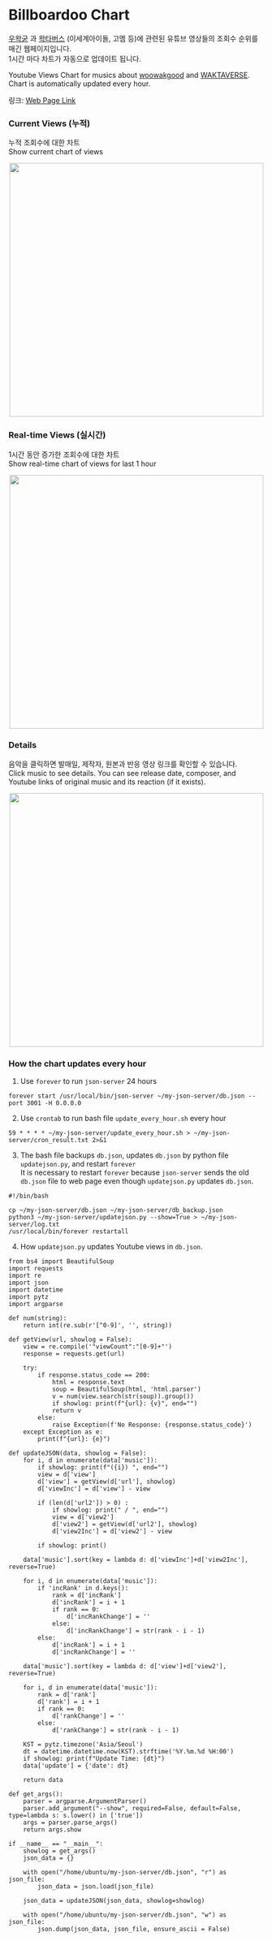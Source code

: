 # Billboardoo Chart
[우왁굳](https://www.youtube.com/user/woowakgood) 과 [왁타버스](https://www.youtube.com/c/welshcorgimessi) (이세계아이돌, 고멤 등)에 관련된 유튜브 영상들의 조회수 순위를 매긴 웹페이지입니다.  
1시간 마다 차트가 자동으로 업데이트 됩니다.  
  
Youtube Views Chart for musics about [woowakgood](https://www.youtube.com/user/woowakgood) and [WAKTAVERSE](https://www.youtube.com/c/welshcorgimessi).  
Chart is automatically updated every hour.  
  
링크: [Web Page Link](http://138.2.119.187/#/)  

### Current Views (누적)
누적 조회수에 대한 차트  
Show current chart of views  
<p align="center">
  <img src="./screenshot/main.PNG" style="width:500px;"/>
</p>

### Real-time Views (실시간)
1시간 동안 증가한 조회수에 대한 차트  
Show real-time chart of views for last 1 hour  
<p align="center">
  <img src="./screenshot/realtime.PNG" style="width:500px;"/>
</p>

### Details
음악을 클릭하면 발매일, 제작자, 원본과 반응 영상 링크를 확인할 수 있습니다.  
Click music to see details. You can see release date, composer, and Youtube links of original music and its reaction (if it exists).  
<p align="center">
  <img src="./screenshot/main2.PNG" style="width:500px;"/>
</p>

### How the chart updates every hour
1. Use `forever` to run `json-server` 24 hours
```
forever start /usr/local/bin/json-server ~/my-json-server/db.json --port 3001 -H 0.0.0.0
```
2. Use `crontab` to run bash file `update_every_hour.sh` every hour
```
59 * * * * ~/my-json-server/update_every_hour.sh > ~/my-json-server/cron_result.txt 2>&1
```
3. The bash file backups `db.json`, updates `db.json` by python file `updatejson.py`, and restart `forever`  
   It is necessary to restart `forever` because `json-server` sends the old `db.json` file to web page even though `updatejson.py` updates `db.json`.
```
#!/bin/bash

cp ~/my-json-server/db.json ~/my-json-server/db_backup.json
python3 ~/my-json-server/updatejson.py --show=True > ~/my-json-server/log.txt
/usr/local/bin/forever restartall
``` 
4. How `updatejson.py` updates Youtube views in `db.json`.
```
from bs4 import BeautifulSoup
import requests
import re
import json
import datetime
import pytz
import argparse

def num(string):
    return int(re.sub(r'[^0-9]', '', string))

def getView(url, showlog = False):
    view = re.compile('"viewCount":"[0-9]+"')
    response = requests.get(url)

    try:
        if response.status_code == 200:
            html = response.text
            soup = BeautifulSoup(html, 'html.parser')
            v = num(view.search(str(soup)).group())
            if showlog: print(f"{url}: {v}", end="")
            return v
        else:
            raise Exception(f'No Response: {response.status_code}')
    except Exception as e:
        print(f"{url}: {e}")

def updateJSON(data, showlog = False):
    for i, d in enumerate(data['music']):
        if showlog: print(f"({i}) ", end="")
        view = d['view']
        d['view'] = getView(d['url'], showlog)
        d['viewInc'] = d['view'] - view

        if (len(d['url2']) > 0) :
            if showlog: print(" / ", end="")
            view = d['view2']
            d['view2'] = getView(d['url2'], showlog)
            d['view2Inc'] = d['view2'] - view

        if showlog: print()

    data['music'].sort(key = lambda d: d['viewInc']+d['view2Inc'], reverse=True)

    for i, d in enumerate(data['music']):
        if 'incRank' in d.keys():
            rank = d['incRank']
            d['incRank'] = i + 1
            if rank == 0:
                d['incRankChange'] = ''
            else:
                d['incRankChange'] = str(rank - i - 1)
        else:
            d['incRank'] = i + 1
            d['incRankChange'] = ''

    data['music'].sort(key = lambda d: d['view']+d['view2'], reverse=True)

    for i, d in enumerate(data['music']):
        rank = d['rank']
        d['rank'] = i + 1
        if rank == 0:
            d['rankChange'] = ''
        else:
            d['rankChange'] = str(rank - i - 1)

    KST = pytz.timezone('Asia/Seoul')
    dt = datetime.datetime.now(KST).strftime('%Y.%m.%d %H:00')
    if showlog: print(f"Update Time: {dt}")
    data['update'] = {'date': dt}

    return data

def get_args():
    parser = argparse.ArgumentParser()
    parser.add_argument("--show", required=False, default=False, type=lambda s: s.lower() in ['true'])
    args = parser.parse_args()
    return args.show

if __name__ == "__main__":
    showlog = get_args()
    json_data = {}

    with open("/home/ubuntu/my-json-server/db.json", "r") as json_file:
        json_data = json.load(json_file)

    json_data = updateJSON(json_data, showlog=showlog)

    with open("/home/ubuntu/my-json-server/db.json", "w") as json_file:
        json.dump(json_data, json_file, ensure_ascii = False)
```